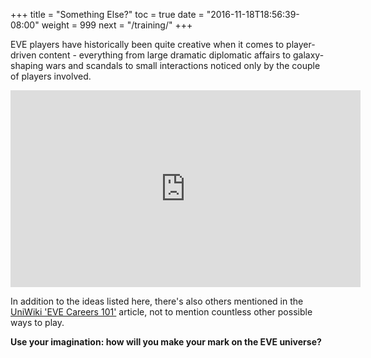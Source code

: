 +++
title = "Something Else?"
toc = true
date = "2016-11-18T18:56:39-08:00"
weight = 999
next = "/training/"
+++

EVE players have historically been quite creative when it comes to player-driven
content - everything from large dramatic diplomatic affairs to galaxy-shaping
wars and scandals to small interactions noticed only by the couple of players
involved.

<div style="text-align: center;">
<iframe width="560" height="315" src="https://www.youtube.com/embed/AdfFnTt2UT0" frameborder="0" allowfullscreen></iframe>
</div>

In addition to the ideas listed here, there's also others mentioned in the
[UniWiki 'EVE Careers 101'](http://wiki.eveuniversity.org/EVE_Careers_101)
article, not to mention countless other possible ways to play.

**Use your imagination: how will you make your mark on the EVE universe?**
